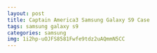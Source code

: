 ```yaml
---
layout: post
title: Captain America3 Samsung Galaxy S9 Case
tags: samsung galaxy s9
categories: samsung
img: 1i2hp-uOJFS8581Fwfe9tdz2uAQmmN5CC
---
```

